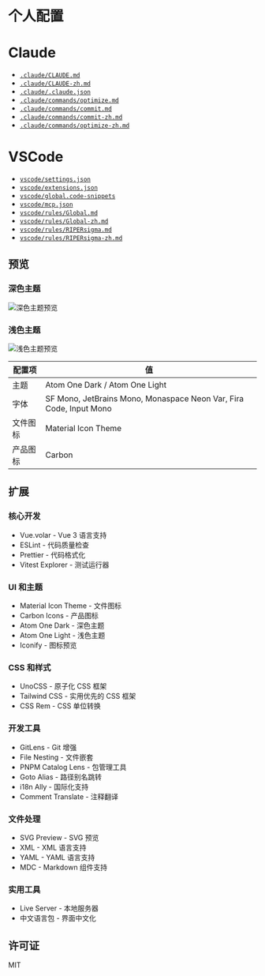 # 个人配置

# Claude

- [`.claude/CLAUDE.md`](./.claude/CLAUDE.md)
- [`.claude/CLAUDE-zh.md`](./.claude/CLAUDE-zh.md)
- [`.claude/.claude.json`](./.claude/.claude.json)
- [`.claude/commands/optimize.md`](./.claude/commands/optimize.md)
- [`.claude/commands/commit.md`](./.claude/commands/commit.md)
- [`.claude/commands/commit-zh.md`](./.claude/commands/commit-zh.md)
- [`.claude/commands/optimize-zh.md`](./.claude/commands/optimize-zh.md)
# VSCode

- [`vscode/settings.json`](./vscode/settings.json)
- [`vscode/extensions.json`](./vscode/extensions.json)
- [`vscode/global.code-snippets`](./vscode/global.code-snippets)
- [`vscode/mcp.json`](./vscode/mcp.json)
- [`vscode/rules/Global.md`](./vscode/rules/Global.md)
- [`vscode/rules/Global-zh.md`](./vscode/rules/Global-zh.md)
- [`vscode/rules/RIPERsigma.md`](./vscode/rules/RIPERsigma.md)
- [`vscode/rules/RIPERsigma-zh.md`](./vscode/rules/RIPERsigma-zh.md)

## 预览

### 深色主题

![深色主题预览](./dark-theme.png)

### 浅色主题

![浅色主题预览](./light-theme.png)

| 配置项 | 值 |
|--------|-----|
| 主题 | Atom One Dark / Atom One Light |
| 字体 | SF Mono, JetBrains Mono, Monaspace Neon Var, Fira Code, Input Mono |
| 文件图标 | Material Icon Theme |
| 产品图标 | Carbon |

## 扩展

### 核心开发

- Vue.volar - Vue 3 语言支持
- ESLint - 代码质量检查
- Prettier - 代码格式化
- Vitest Explorer - 测试运行器

### UI 和主题

- Material Icon Theme - 文件图标
- Carbon Icons - 产品图标
- Atom One Dark - 深色主题
- Atom One Light - 浅色主题
- Iconify - 图标预览

### CSS 和样式

- UnoCSS - 原子化 CSS 框架
- Tailwind CSS - 实用优先的 CSS 框架
- CSS Rem - CSS 单位转换

### 开发工具

- GitLens - Git 增强
- File Nesting - 文件嵌套
- PNPM Catalog Lens - 包管理工具
- Goto Alias - 路径别名跳转
- i18n Ally - 国际化支持
- Comment Translate - 注释翻译

### 文件处理

- SVG Preview - SVG 预览
- XML - XML 语言支持
- YAML - YAML 语言支持
- MDC - Markdown 组件支持

### 实用工具

- Live Server - 本地服务器
- 中文语言包 - 界面中文化

## 许可证

MIT
